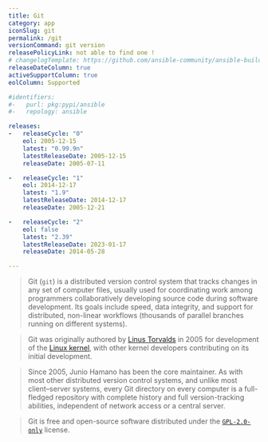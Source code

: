 ```yaml
---
title: Git
category: app
iconSlug: git
permalink: /git
versionCommand: git version
releasePolicyLink: not able to find one !
# changelogTemplate: https://github.com/ansible-community/ansible-build-data/blob/main/__RELEASE_CYCLE__/CHANGELOG-v__RELEASE_CYCLE__.rst
releaseDateColumn: true
activeSupportColumn: true
eolColumn: Supported

#identifiers:
#-   purl: pkg:pypi/ansible
#-   repology: ansible

releases:
-   releaseCycle: "0"
    eol: 2005-12-15
    latest: "0.99.9n"
    latestReleaseDate: 2005-12-15
    releaseDate: 2005-07-11

-   releaseCycle: "1"
    eol: 2014-12-17
    latest: "1.9"
    latestReleaseDate: 2014-12-17
    releaseDate: 2005-12-21

-   releaseCycle: "2"
    eol: false
    latest: "2.39"
    latestReleaseDate: 2023-01-17
    releaseDate: 2014-05-28

---
```


> Git (`git`) is a distributed version control system that tracks changes in any set of
computer files, usually used for coordinating work among programmers collaboratively
developing source code during software development.
Its goals include speed, data integrity, and support for distributed, non-linear
workflows (thousands of parallel branches running on different systems).

> Git was originally authored by [Linus Torvalds](https://en.wikipedia.org/wiki/Linus_Torvalds)
in 2005 for development of the [Linux kernel](https://endoflife.date/linux), with other
kernel developers contributing on its initial development.

> Since 2005, Junio Hamano has been the core maintainer. As with most other distributed
version control systems, and unlike most client–server systems, every Git directory
on every computer is a full-fledged repository with complete history and full
version-tracking abilities, independent of network access or a central server.

> Git is free and open-source software distributed under the
[`GPL-2.0-only`](https://en.wikipedia.org/wiki/GNU_General_Public_License) license.
